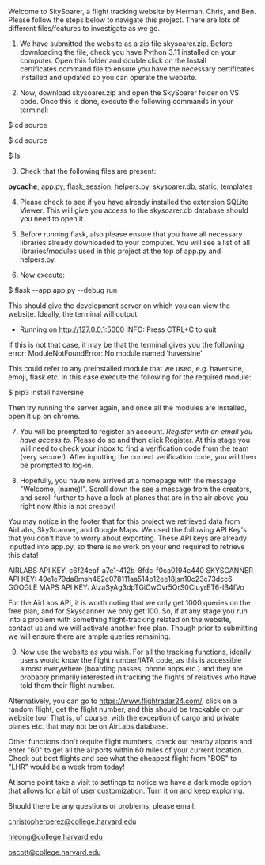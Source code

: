 Welcome to SkySoarer, a flight tracking website by Herman, Chris, and Ben. Please follow the steps below to navigate this project. There are lots of different files/features to investigate as we go.

1. We have submitted the website as a zip file skysoarer.zip. Before downloading the file, check you have Python 3.11 installed on your computer. Open this folder and double click on the Install certificates.command file to ensure you have the necessary certificates installed and updated so you can operate the website. 

2. Now, download skysoarer.zip and open the SkySoarer folder on VS code. Once this is done, execute the following commands in your terminal:

  $ cd source

  $ cd source 

  $ ls

3. Check that the following files are present:

  __pycache__, app.py, flask_session, helpers.py, skysoarer.db, static, templates

4. Please check to see if you have already installed the extension SQLite Viewer. This will give you access to the skysoarer.db database should you need to open it.

5. Before running flask, also please ensure that you have all necessary libraries already downloaded to your computer. You will see a list of all libraries/modules used in this project at the top of app.py and helpers.py. 

6. Now execute:

  $ flask --app app.py --debug run

This should give the development server on which you can view the website. Ideally, the terminal will output:
 * Running on http://127.0.0.1:5000
INFO: Press CTRL+C to quit

If this is not that case, it may be that the terminal gives you the following error:
ModuleNotFoundError: No module named 'haversine'

This could refer to any preinstalled module that we used, e.g. haversine, emoji, flask etc. In this case execute the following for the required module:

$ pip3 install haversine

Then try running the server again, and once all the modules are installed, open it up on chrome.

7. You will be prompted to register an account. *Register with an email you have access to.* Please do so and then click Register. At this stage you will need to check your inbox to find a verification code from the team (very secure!). After inputting the correct verification code, you will then be prompted to log-in.

8. Hopefully, you have now arrived at a homepage with the message "Welcome, (name)!". Scroll down the see a message from the creators, and scroll further to have a look at planes that are in the air above you right now (this is not creepy)! 

You may notice in the footer that for this project we retrieved data from AirLabs, SkyScanner, and Google Maps. We used the following API Key's that you don't have to worry about exporting. These API keys are already inputted into app.py, so there is no work on your end required to retrieve this data! 

AIRLABS API KEY: c6f24eaf-a7e1-412b-8fdc-f0ca0194c440 
SKYSCANNER API KEY: 49e1e79da8msh462c078111aa514p12ee18jsn10c23c73dcc6
GOOGLE MAPS API KEY: AIzaSyAg3dpTGiCwOvr5QrS0CIuyrET6-lB4fVo

For the AirLabs API, it is worth noting that we only get 1000 queries on the free plan, and for Skyscanner we only get 100. So, if at any stage you run into a problem with something flight-tracking related on the website, contact us and we will activate another free plan. Though prior to submitting we will ensure there are ample queries remaining.

9. Now use the website as you wish. For all the tracking functions, ideally users would know the flight number/IATA code, as this is accessible almost everywhere (boarding passes, phone apps etc.) and they are probably primarily interested in tracking the flights of relatives who have told them their flight number.

Alternatively, you can go to https://www.flightradar24.com/, click on a random flight, get the flight number, and this should be trackable on our website too! That is, of course, with the exception of cargo and private planes etc. that may not be on AirLabs database. 

Other functions don't require flight numbers, check out nearby aiports and enter "60" to get all the airports within 60 miles of your current location. Check out best flights and see what the cheapest flight from "BOS" to "LHR" would be a week from today!

At some point take a visit to settings to notice we have a dark mode option that allows for a bit of user customization. Turn it on and keep exploring.

Should there be any questions or problems, please email:

christopherperez@college.harvard.edu

hleong@college.harvard.edu

bscott@college.harvard.edu
